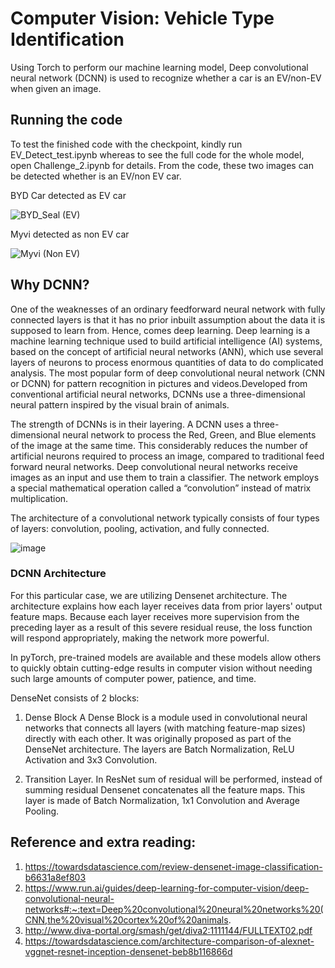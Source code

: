 # Computer Vision: Vehicle Type Identification

Using Torch to perform our machine learning model, Deep convolutional neural network (DCNN) is used to recognize whether a car is an EV/non-EV when given an image. 

## Running the code
To test the finished code with the checkpoint, kindly run EV_Detect_test.ipynb whereas to see the full code for the whole model, open Challenge_2.ipynb for details. 
From the code, these two images can be detected whether is an EV/non EV car.

BYD Car detected as EV car

![BYD_Seal (EV)](https://user-images.githubusercontent.com/93107581/179144066-4f628ae3-a3cb-460e-b181-f53c7914754e.jpg)

Myvi detected as non EV car

![Myvi (Non EV)](https://user-images.githubusercontent.com/93107581/179144179-b1c52963-b9eb-4e27-960d-4801c393cf05.png)


## Why DCNN?

One of the weaknesses of an ordinary feedforward neural network with fully connected layers is that it has no prior inbuilt assumption about the data it is supposed to learn from. Hence, comes deep learning. Deep learning is a machine learning technique used to build artificial intelligence (AI) systems, based on the concept of artificial neural networks (ANN), which use several layers of neurons to process enormous quantities of data to do complicated analysis. The most popular form of deep convolutional neural network (CNN or DCNN) for pattern recognition in pictures and videos.Developed from conventional artificial neural networks, DCNNs use a three-dimensional neural pattern inspired by the visual brain of animals. 

The strength of DCNNs is in their layering. A DCNN uses a three-dimensional neural network to process the Red, Green, and Blue elements of the image at the same time. This considerably reduces the number of artificial neurons required to process an image, compared to traditional feed forward neural networks. Deep convolutional neural networks receive images as an input and use them to train a classifier. The network employs a special mathematical operation called a “convolution” instead of matrix multiplication.

The architecture of a convolutional network typically consists of four types of layers: convolution, pooling, activation, and fully connected.

![image](https://user-images.githubusercontent.com/93107581/179124491-18c2074d-cd3b-4ab4-bef4-53b99c3c3ecb.png)

### DCNN Architecture
For this particular case, we are utilizing Densenet architecture. The architecture explains how each layer receives data from prior layers' output feature maps. Because each layer receives more supervision from the preceding layer as a result of this severe residual reuse, the loss function will respond appropriately, making the network more powerful.

In pyTorch, pre-trained models are available and these models allow others to quickly obtain cutting-edge results in computer vision without needing such large amounts of computer power, patience, and time. 

DenseNet consists of 2 blocks:

1. Dense Block
A Dense Block is a module used in convolutional neural networks that connects all layers (with matching feature-map sizes) directly with each other. It was originally proposed as part of the DenseNet architecture. The layers are Batch Normalization, ReLU Activation and 3x3 Convolution.

2. Transition Layer.
In ResNet sum of residual will be performed, instead of summing residual Densenet concatenates all the feature maps. This layer is made of Batch Normalization, 1x1 Convolution and Average Pooling.


## Reference and extra reading:
1. https://towardsdatascience.com/review-densenet-image-classification-b6631a8ef803
2. https://www.run.ai/guides/deep-learning-for-computer-vision/deep-convolutional-neural-networks#:~:text=Deep%20convolutional%20neural%20networks%20(CNN,the%20visual%20cortex%20of%20animals.
3. http://www.diva-portal.org/smash/get/diva2:1111144/FULLTEXT02.pdf
4. https://towardsdatascience.com/architecture-comparison-of-alexnet-vggnet-resnet-inception-densenet-beb8b116866d
